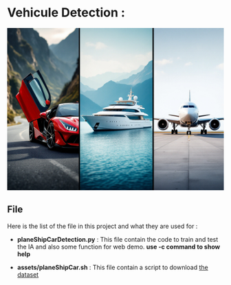 # Vehicule Detection :

![illustation](../web/static/images/vehiculeDetection.jpg)

## File

Here is the list of the file in this project and what they are used for :

- **planeShipCarDetection.py** : This file contain the code to train and test the IA and also some function for web demo. **use -c command to show help**

- **assets/planeShipCar.sh** : This file contain a script to download [the dataset](https://www.kaggle.com/datasets/abtabm/multiclassimagedatasetairplanecar)
